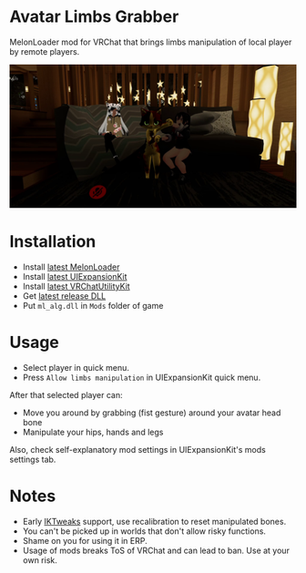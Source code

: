 # Avatar Limbs Grabber
MelonLoader mod for VRChat that brings limbs manipulation of local player by remote players.

[![](.github/img_01.png)](https://youtu.be/WQg-V6a3Q1Q)

# Installation
* Install [latest MelonLoader](https://github.com/LavaGang/MelonLoader)
* Install [latest UIExpansionKit](https://github.com/knah/VRCMods)
* Install [latest VRChatUtilityKit](https://github.com/SleepyVRC/Mods)
* Get [latest release DLL](../../../releases/latest)
* Put `ml_alg.dll` in `Mods` folder of game

# Usage
* Select player in quick menu.
* Press `Allow limbs manipulation` in UIExpansionKit quick menu.

After that selected player can:
* Move you around by grabbing (fist gesture) around your avatar head bone
* Manipulate your hips, hands and legs

Also, check self-explanatory mod settings in UIExpansionKit's mods settings tab.

# Notes
* Early [IKTweaks](https://github.com/knah/VRCMods) support, use recalibration to reset manipulated bones.
* You can't be picked up in worlds that don't allow risky functions.
* Shame on you for using it in ERP.
* Usage of mods breaks ToS of VRChat and can lead to ban. Use at your own risk.
